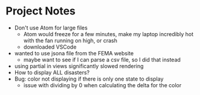 # Project Notes

- Don't use Atom for large files
    - Atom would freeze for a few minutes, make my laptop incredibly hot with the fan running on high, or crash
    - downloaded VSCode
- wanted to use jsona file from the FEMA website
    - maybe want to see if I can parse a csv file, so I did that instead
- using partial in views significantly slowed rendering
- How to display ALL disasters?
- Bug: color not displaying if there is only one state to display
    - issue with dividing by 0 when calculating the delta for the color